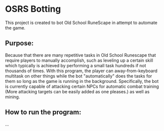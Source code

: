 # OSRS Botting
This project is created to bot Old School RuneScape in attempt to automate the game.
## Purpose:
Because that there are many repetitive tasks in Old School Runescape that require players to manually accomplish, such as leveling up a 
certain skill which typically is achieved by performing a small task hundreds if not thousands of times. With this program, the player can away-from-keyboard multitask on other things while the bot "automatically" does the tasks for them so long as the game is running in the background. Specifically, the bot is currently capable of attacking certain NPCs for automatic combat training (More attacking targets can be easily added as one pleases.) as well as mining.

## How to run the program:
...
